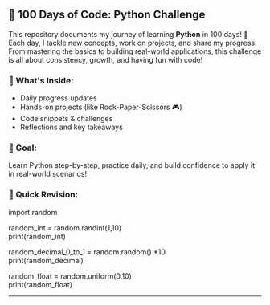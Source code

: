 ## 💯 100 Days of Code: Python Challenge    

This repository documents my journey of learning **Python** in 100 days! 🚀 Each day, I tackle new concepts, work on projects, and share my progress. From mastering the basics to building real-world applications, this challenge is all about consistency, growth, and having fun with code!  

### 🌟 What's Inside:  
- Daily progress updates  
- Hands-on projects (like Rock-Paper-Scissors 🎮)  
- Code snippets & challenges  
- Reflections and key takeaways  

### 📅 Goal:  
Learn Python step-by-step, practice daily, and build confidence to apply it in real-world scenarios!  

### 🧩 Quick Revision:  
import random  

random_int = random.randint(1,10)  
print(random_int)  

random_decimal_0_to_1 = random.random() *10  
print(random_decimal)  

random_float = random.uniform(0,10)  
print(random_float)  
_________________________________________________
